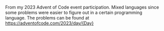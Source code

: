 From my 2023 Advent of Code event participation. Mixed languages since some problems were easier to figure out in a certain programming language. 
The problems can be found at https://adventofcode.com/2023/day/{Day}
